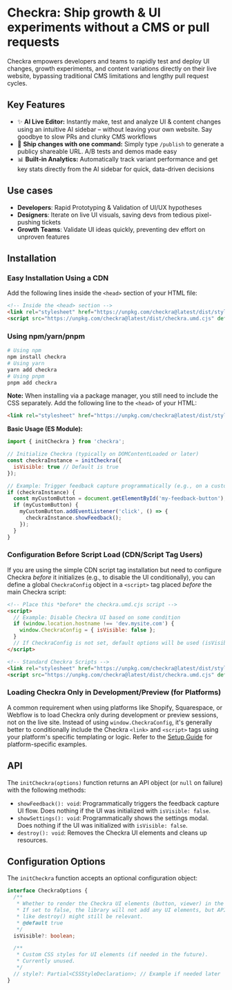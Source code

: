 # Checkra: Ship growth & UI experiments without a CMS or pull requests

Checkra empowers developers and teams to rapidly test and deploy UI changes, growth experiments, and content variations directly on their live website, bypassing traditional CMS limitations and lengthy pull request cycles.


## Key Features

*   ✨ **AI Live Editor:** Instantly make, test and analyze UI & content changes using an intuitive AI sidebar – without leaving your own website. Say goodbye to slow PRs and clunky CMS workflows
*   🚀 **Ship changes with one command:** Simply type `/publish` to generate a publicy shareable URL. A/B tests and demos made easy
*   📊 **Built-in Analytics:** Automatically track variant performance and get key stats directly from the AI sidebar for quick, data-driven decisions

## Use cases
* **Developers**: Rapid Prototyping & Validation of UI/UX hypotheses
* **Designers**: Iterate on live UI visuals, saving devs from tedious pixel-pushing tickets
* **Growth Teams**: Validate UI ideas quickly, preventing dev effort on unproven features

## Installation

### Easy Installation Using a CDN

Add the following lines inside the `<head>` section of your HTML file:

```html
<!-- Inside the <head> section -->
<link rel="stylesheet" href="https://unpkg.com/checkra@latest/dist/style.css">
<script src="https://unpkg.com/checkra@latest/dist/checkra.umd.cjs" defer></script>

```

### Using npm/yarn/pnpm

```bash
# Using npm
npm install checkra
# Using yarn
yarn add checkra
# Using pnpm
pnpm add checkra
```

**Note:** When installing via a package manager, you still need to include the CSS separately. Add the following line to the `<head>` of your HTML:
```html
<link rel="stylesheet" href="https://unpkg.com/checkra@latest/dist/style.css">
```

**Basic Usage (ES Module):**

```javascript
import { initCheckra } from 'checkra';

// Initialize Checkra (typically on DOMContentLoaded or later)
const checkraInstance = initCheckra({
  isVisible: true // Default is true
});

// Example: Trigger feedback capture programmatically (e.g., on a custom button click)
if (checkraInstance) {
  const myCustomButton = document.getElementById('my-feedback-button');
  if (myCustomButton) {
    myCustomButton.addEventListener('click', () => {
      checkraInstance.showFeedback();
    });
  }
}
```

### Configuration Before Script Load (CDN/Script Tag Users)

If you are using the simple CDN script tag installation but need to configure Checkra *before* it initializes (e.g., to disable the UI conditionally), you can define a global `CheckraConfig` object in a `<script>` tag placed *before* the main Checkra script:

```html
<!-- Place this *before* the checkra.umd.cjs script -->
<script>
  // Example: Disable Checkra UI based on some condition
  if (window.location.hostname !== 'dev.mysite.com') {
    window.CheckraConfig = { isVisible: false };
  }
  // If CheckraConfig is not set, default options will be used (isVisible: true)
</script>

<!-- Standard Checkra Scripts -->
<link rel="stylesheet" href="https://unpkg.com/checkra@latest/dist/style.css">
<script src="https://unpkg.com/checkra@latest/dist/checkra.umd.cjs" defer></script>
```

### Loading Checkra Only in Development/Preview (for Platforms)

A common requirement when using platforms like Shopify, Squarespace, or Webflow is to load Checkra only during development or preview sessions, not on the live site. Instead of using `window.CheckraConfig`, it's generally better to conditionally include the Checkra `<link>` and `<script>` tags using your platform's specific templating or logic. Refer to the [Setup Guide](demo/setup.html) for platform-specific examples.

## API

The `initCheckra(options)` function returns an API object (or `null` on failure) with the following methods:

*   `showFeedback(): void`: Programmatically triggers the feedback capture UI flow. Does nothing if the UI was initialized with `isVisible: false`.
*   `showSettings(): void`: Programmatically shows the settings modal. Does nothing if the UI was initialized with `isVisible: false`.
*   `destroy(): void`: Removes the Checkra UI elements and cleans up resources.

## Configuration Options

The `initCheckra` function accepts an optional configuration object:

```typescript
interface CheckraOptions {
  /**
   * Whether to render the Checkra UI elements (button, viewer) in the DOM.
   * If set to false, the library will not add any UI elements, but API methods
   * like destroy() might still be relevant.
   * @default true
   */
  isVisible?: boolean;

  /**
   * Custom CSS styles for UI elements (if needed in the future).
   * Currently unused.
   */
  // style?: Partial<CSSStyleDeclaration>; // Example if needed later
}
```

